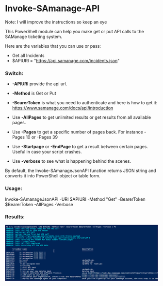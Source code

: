 # Invoke-SAmanage-API
Note: I will improve the instructions so keep an eye

This PowerShell module can help you make get or put API calls to the SAManage ticketing system.

Here are the variables that you can use or pass:
* Get all Incidents
* $APIURI = "https://api.samanage.com/incidents.json" 

### Switch:
* **-APIURI** provide the api url.
* **-Method** is Get or Put

* **-BearerToken** is what you need to authenticate and here is how to get it: https://www.samanage.com/docs/api/introduction

* Use **-AllPages** to get unlimited results or get results from all available pages.
* Use **-Pages** to get a specific number of pages back. For instance -Pages 10 or -Pages 39
* Use **-Startpage** or **-EndPage** to get a result between certain pages. Useful in case your script crashes.


* Use **-verbose** to see what is happening behind the scenes.

By default, the Invoke-SAmanageJsonAPI function returns JSON string and converts it into PowerShell object or table form.

### Usage:
Invoke-SAmanageJsonAPI -URI $APIURI -Method "Get" -BearerToken $BearerToken -AllPages -Verbose

### Results:
![alt text](/Screenshots/1.png)
